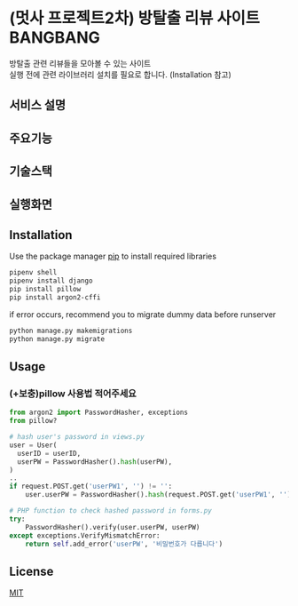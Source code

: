 # (멋사 프로젝트2차) 방탈출 리뷰 사이트 BANGBANG
방탈출 관련 리뷰들을 모아볼 수 있는 사이트 <br>
실행 전에 관련 라이브러리 설치를 필요로 합니다. (Installation 참고)

## 서비스 설명
## 주요기능
## 기술스택
## 실행화면

## Installation

Use the package manager [pip](https://pip.pypa.io/en/stable/) to install required libraries

```bash
pipenv shell
pipenv install django
pip install pillow
pip install argon2-cffi
```

if error occurs, recommend you to migrate dummy data before runserver
```bash
python manage.py makemigrations
python manage.py migrate
```

## Usage
### **(+보충)pillow 사용법 적어주세요**

```python
from argon2 import PasswordHasher, exceptions
from pillow?

# hash user's password in views.py
user = User(
  userID = userID,
  userPW = PasswordHasher().hash(userPW),
)
..
if request.POST.get('userPW1', '') != '':
    user.userPW = PasswordHasher().hash(request.POST.get('userPW1', ''))

# PHP function to check hashed password in forms.py
try:
    PasswordHasher().verify(user.userPW, userPW)
except exceptions.VerifyMismatchError:
    return self.add_error('userPW', '비밀번호가 다릅니다')

```

## License
[MIT](https://choosealicense.com/licenses/mit/)

